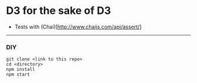 # D3 for the sake of D3


+ Tests with (Chai)[http://www.chaijs.com/api/assert/]

---

### DIY

```
git clone <link to this repo>
cd <directory>
npm install
npm start
```